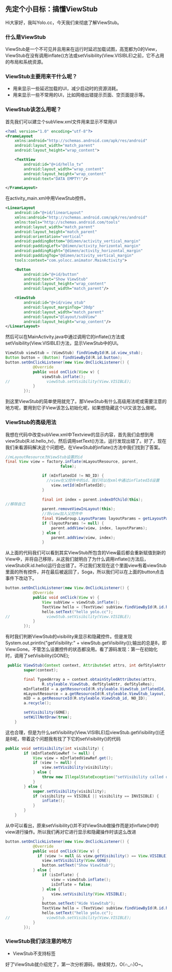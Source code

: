 ## 先定个小目标：搞懂ViewStub

Hi大家好，我叫Yolo.cc，今天我们来彻底了解ViewStub。

### 什么是ViewStub

ViewStub是一个不可见并且用来在运行时延迟加载试图，高宽都为0的View，ViewStub在没有调用inflate()方法或setVisibility(View.VISIBLE)之前，它不占用的布局和系统资源。

### ViewStub主要用来干什么呢？

- 用来显示一些延迟加载的UI，减少启动时的资源消耗。
- 用来显示一些不常用的UI，比如网络出错提示页面、空页面提示等。

### ViewStub该怎么用呢？

首先我们可以建立个subView.xml文件用来显示不常用UI

```xml
<?xml version="1.0" encoding="utf-8"?>
<FrameLayout
    xmlns:android="http://schemas.android.com/apk/res/android"
    android:layout_width="match_parent"
    android:layout_height="wrap_content">

    <TextView
        android:id="@+id/hello_tv"
        android:layout_width="wrap_content"
        android:layout_height="wrap_content"
        android:text="DATA EMPTY!"/>

</FrameLayout>
```

在activity_main.xml中用ViewStub控件。

```xml
<LinearLayout
    android:id="@+id/linearLayout"
    xmlns:android="http://schemas.android.com/apk/res/android"
    xmlns:tools="http://schemas.android.com/tools"
    android:layout_width="match_parent"
    android:layout_height="match_parent"
    android:orientation="vertical"
    android:paddingBottom="@dimen/activity_vertical_margin"
    android:paddingLeft="@dimen/activity_horizontal_margin"
    android:paddingRight="@dimen/activity_horizontal_margin"
    android:paddingTop="@dimen/activity_vertical_margin"
    tools:context="com.yolocc.animator.MainActivity">

    <Button
        android:id="@+id/button"
        android:text="Show ViewStub"
        android:layout_height="wrap_content"
        android:layout_width="match_parent"/>

    <ViewStub
        android:id="@+id/view_stub"
        android:layout_marginTop="20dp"
        android:layout_width="match_parent"
        android:layout="@layout/subView"
        android:layout_height="wrap_content"/>
</LinearLayout>

```

然后可以在MainActivity.java中通过调用它的inflate()方法或setVisibility(View.VISIBLE)方法，显示ViewStub中的UI。

```java
ViewStub viewStub = (ViewStub) findViewById(R.id.view_stub);
Button button = (Button) findViewById(R.id.button);
button.setOnClickListener(new View.OnClickListener() {
            @Override
            public void onClick(View v) {
                viewStub.inflate();
//                viewStub.setVisibility(View.VISIBLE);
            }
        });
```

到这里ViewStub的简单使用就完了。那ViewStub有什么高级用法呢或需要注意的地方呢，要用到它子View该怎么初始化呢，如果想隐藏这个UI又该怎么做呢。

### ViewStub的高级用法

我想在代码中改变subView.xml中Textview的显示内容，首先我们会想到用viewStub(R.id.hello_tv)，然后调用setText()方法，运行发现出错了。好了，现在我们来看源码解决这个问题吧，在ViewStub的inflate()方法中我们找到了答案。

```java
//mLayoutResource为ViewStub设置的id
final View view = factory.inflate(mLayoutResource, parent,
                        false);

                if (mInflatedId != NO_ID) {
                  //view在父控件中的id，我们可以在xml中通过inflatedId设置
                    view.setId(mInflatedId);
                }
				
                final int index = parent.indexOfChild(this);
//移除自己
                parent.removeViewInLayout(this);
				//将view加入父控件中
                final ViewGroup.LayoutParams layoutParams = getLayoutParams();
                if (layoutParams != null) {
                    parent.addView(view, index, layoutParams);
                } else {
                    parent.addView(view, index);
                }
```

从上面的代码我们可以看到其实ViewStub所包含的View最后都会重新赋值到新的View中，并将自己移除，从这我们就明白了为什么调用inflate()方法后，viewStub(R.id.hello)运行会出错了。不过我们发现在这个里面view有着viewStub里面的所有控件，并在最后被返回了，Soga，所以我们可以在上面的button点击事件下改动下。

```java
button.setOnClickListener(new View.OnClickListener() {
            @Override
            public void onClick(View v) {
                View subView = viewStub.inflate();
                TextView hello = (TextView) subView.findViewById(R.id.hello_tv);
                hello.setText("hello yolo.cc");
//                viewStub.setVisibility(View.VISIBLE);
            }
        });
```

有时我们判断ViewStub的visibility来显示和隐藏控件。但是发现System.out.println("getVisibility:" + viewStub.getVisibility());输出的总是8，即View.Gone。不管怎么设置控件的状态都没用。看了源码发现：第一在初始化时，调用了setVisibility(GONE);

```java
 public ViewStub(Context context, AttributeSet attrs, int defStyleAttr, int defStyleRes) {
        super(context);

        final TypedArray a = context.obtainStyledAttributes(attrs,
                R.styleable.ViewStub, defStyleAttr, defStyleRes);
        mInflatedId = a.getResourceId(R.styleable.ViewStub_inflatedId, NO_ID);
        mLayoutResource = a.getResourceId(R.styleable.ViewStub_layout, 0);
        mID = a.getResourceId(R.styleable.ViewStub_id, NO_ID);
        a.recycle();

        setVisibility(GONE);
        setWillNotDraw(true);
    }
```

这也合理，但是为什么setVisibility(View.VISIBLE)后viewStub.getVisibility())还是8呢，带着这个问题我有找了下它的setVisibility()的代码

```java
public void setVisibility(int visibility) {
        if (mInflatedViewRef != null) {
            View view = mInflatedViewRef.get();
            if (view != null) {
                view.setVisibility(visibility);
            } else {
                throw new IllegalStateException("setVisibility called on un-referenced view");
            }
        } else {
            super.setVisibility(visibility);
            if (visibility == VISIBLE || visibility == INVISIBLE) {
                inflate();
            }
        }
    }
```

从中可以看出，原来setVisibility()并不对ViewStub做操作而是对inflate()中的view进行操作。所以我们再对它进行显示和隐藏操作时该这么改进

```java
button.setOnClickListener(new View.OnClickListener() {
            @Override
            public void onClick(View v) {
              if (view != null && view.getVisibility() == View.VISIBLE) {
                view.setVisibility(View.GONE);
                button.setText("Show ViewStub");
            } else {
                if (isInflate) {
                    view = viewStub.inflate();
                    isInflate = false;
                } else {
                    view.setVisibility(View.VISIBLE);
                }
                button.setText("Hide ViewStub");
                TextView hello = (TextView) subView.findViewById(R.id.hello_tv);
                hello.setText("hello yolo.cc");
//                viewStub.setVisibility(View.VISIBLE);
            }
        });
```

### ViewStub我们该注意的地方

- ViewStub不支持<merge>标签

好了ViewStub就介绍完了，第一次分析源码，继续努力，O(∩_∩)O~。
